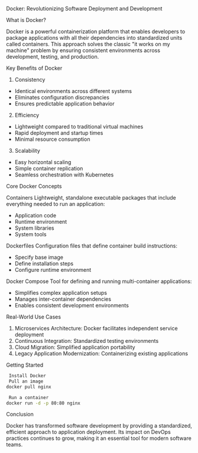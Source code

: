  Docker: Revolutionizing Software Deployment and Development

 What is Docker?

Docker is a powerful containerization platform that enables developers to package applications with all their dependencies into standardized units called containers. This approach solves the classic "it works on my machine" problem by ensuring consistent environments across development, testing, and production.

 Key Benefits of Docker

 1. Consistency
- Identical environments across different systems
- Eliminates configuration discrepancies
- Ensures predictable application behavior

 2. Efficiency
- Lightweight compared to traditional virtual machines
- Rapid deployment and startup times
- Minimal resource consumption

 3. Scalability
- Easy horizontal scaling
- Simple container replication
- Seamless orchestration with Kubernetes

 Core Docker Concepts

 Containers
Lightweight, standalone executable packages that include everything needed to run an application:
- Application code
- Runtime environment
- System libraries
- System tools

 Dockerfiles
Configuration files that define container build instructions:
- Specify base image
- Define installation steps
- Configure runtime environment

 Docker Compose
Tool for defining and running multi-container applications:
- Simplifies complex application setups
- Manages inter-container dependencies
- Enables consistent development environments

 Real-World Use Cases

1. Microservices Architecture: Docker facilitates independent service deployment
2. Continuous Integration: Standardized testing environments
3. Cloud Migration: Simplified application portability
4. Legacy Application Modernization: Containerizing existing applications

 Getting Started

```bash
 Install Docker
 Pull an image
docker pull nginx

 Run a container
docker run -d -p 80:80 nginx
```

 Conclusion

Docker has transformed software development by providing a standardized, efficient approach to application deployment. Its impact on DevOps practices continues to grow, making it an essential tool for modern software teams.

